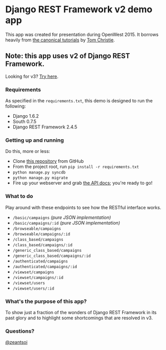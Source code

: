 # Django REST Framework v2 demo app

This app was created for presentation during OpenWest 2015. It borrows heavily from [the canonical tutorials](http://tomchristie.github.io/rest-framework-2-docs/#tutorial) by [Tom Christie](https://twitter.com/_tomchristie).

## Note: this app uses v2 of Django REST Framework.
Looking for v3? [Try here](https://github.com/zeantsoi/drf3).

### Requirements
As specified in the `requirements.txt`, this demo is designed to run the following:
- Django 1.6.2
- South 0.7.5
- Django REST Framework 2.4.5

### Getting up and running
Do this, more or less:
- Clone [this repository](git@github.com:zeantsoi/drf2) from GitHub
- From the project root, run `pip install -r requirements.txt`
- `python manage.py syncdb`
- `python manage.py migrate`
- Fire up your webserver and grab [the API docs](http://tomchristie.github.io/rest-framework-2-docs/#api-guide); you're ready to go!
 
### What to do
Play around with these endpoints to see how the RESTful interface works.
- `/basic/campaigns` _(pure JSON implementation)_
- `/basic/campaigns/:id` _(pure JSON implementation)_
- `/browseable/campaigns`
- `/browseable/campaigns/:id`
- `/class_based/campaigns`
- `/class_based/campaigns/:id`
- `/generic_class_based/campaigns`
- `/generic_class_based/campaigns/:id`
- `/authenticated/campaigns`
- `/authenticated/campaigns/:id`
- `/viewset/campaigns`
- `/viewset/campaigns/:id`
- `/viewset/users`
- `/viewset/users/:id`

### What's the purpose of this app?
To show just a fraction of the wonders of Django REST Framework in its past glory and to highlight some shortcomings that are resolved in v3.

### Questions?
[@zeantsoi](https://twitter.com/zeantsoi)
